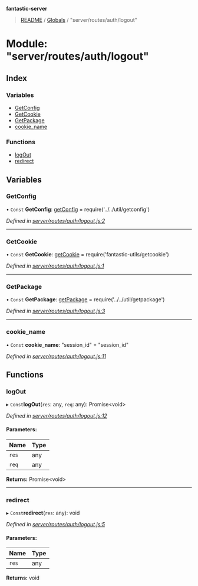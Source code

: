 **fantastic-server**

> [README](../README.md) / [Globals](../globals.md) / "server/routes/auth/logout"

# Module: "server/routes/auth/logout"

## Index

### Variables

* [GetConfig](_server_routes_auth_logout_.md#getconfig)
* [GetCookie](_server_routes_auth_logout_.md#getcookie)
* [GetPackage](_server_routes_auth_logout_.md#getpackage)
* [cookie\_name](_server_routes_auth_logout_.md#cookie_name)

### Functions

* [logOut](_server_routes_auth_logout_.md#logout)
* [redirect](_server_routes_auth_logout_.md#redirect)

## Variables

### GetConfig

• `Const` **GetConfig**: [getConfig](_server_util_getconfig_.md#getconfig) = require('../../util/getconfig')

*Defined in [server/routes/auth/logout.js:2](https://github.com/besimorhino/project-fantastic/blob/a9b4b41/server/routes/auth/logout.js#L2)*

___

### GetCookie

• `Const` **GetCookie**: [getCookie](_packages_fantastic_utils_getcookie_.md#getcookie) = require('fantastic-utils/getcookie')

*Defined in [server/routes/auth/logout.js:1](https://github.com/besimorhino/project-fantastic/blob/a9b4b41/server/routes/auth/logout.js#L1)*

___

### GetPackage

• `Const` **GetPackage**: [getPackage](_server_util_getpackage_.md#getpackage) = require('../../util/getpackage')

*Defined in [server/routes/auth/logout.js:3](https://github.com/besimorhino/project-fantastic/blob/a9b4b41/server/routes/auth/logout.js#L3)*

___

### cookie\_name

• `Const` **cookie\_name**: \"session\_id\" = "session\_id"

*Defined in [server/routes/auth/logout.js:11](https://github.com/besimorhino/project-fantastic/blob/a9b4b41/server/routes/auth/logout.js#L11)*

## Functions

### logOut

▸ `Const`**logOut**(`res`: any, `req`: any): Promise\<void>

*Defined in [server/routes/auth/logout.js:12](https://github.com/besimorhino/project-fantastic/blob/a9b4b41/server/routes/auth/logout.js#L12)*

#### Parameters:

Name | Type |
------ | ------ |
`res` | any |
`req` | any |

**Returns:** Promise\<void>

___

### redirect

▸ `Const`**redirect**(`res`: any): void

*Defined in [server/routes/auth/logout.js:5](https://github.com/besimorhino/project-fantastic/blob/a9b4b41/server/routes/auth/logout.js#L5)*

#### Parameters:

Name | Type |
------ | ------ |
`res` | any |

**Returns:** void

